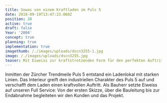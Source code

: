 ```yaml
---
title: Sowas von einem Kraftladen im Puls 5
date: 2018-09-19T13:47:23.068Z
position: 20
active: true
draft: false
Year: '2004'
concept: true
planning: true
implementation: true
imagethumb: /./images/uploads/dscn3255-1.jpg
image: /./images/uploads/dscn3255.jpg
teaser: Mit Eiweiss zur kraftstrotzenden Form für den perfekten Auftritt
---
```

Inmitten der Zürcher Trendmeile Puls 5 entstand ein Ladenlokal mit starken Linien. Das Interieur greift den industriellen Charakter des Puls 5 auf und verschafft dem Laden einen kraftvollen Auftritt. Als Bauherr setzte Eiweiss auf unseren Full Service: Von der ersten Skizze, über die Bauleitung bis zur Endabnahme begleiteten wir den Kunden und das Projekt.
